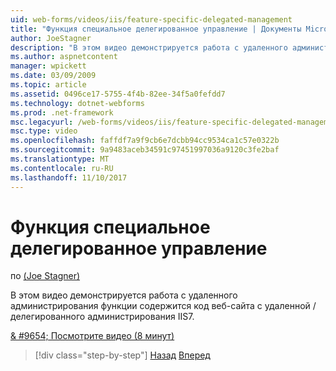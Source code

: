 ```yaml
---
uid: web-forms/videos/iis/feature-specific-delegated-management
title: "Функция специальное делегированное управление | Документы Microsoft"
author: JoeStagner
description: "В этом видео демонстрируется работа с удаленного администрирования функции содержится код веб-сайта с удаленной / делегированного администрирования IIS7."
ms.author: aspnetcontent
manager: wpickett
ms.date: 03/09/2009
ms.topic: article
ms.assetid: 0496ce17-5755-4f4b-82ee-34f5a0fefdd7
ms.technology: dotnet-webforms
ms.prod: .net-framework
msc.legacyurl: /web-forms/videos/iis/feature-specific-delegated-management
msc.type: video
ms.openlocfilehash: faffdf7a9f9cb6e7dcbb94cc9534ca1c57e0322b
ms.sourcegitcommit: 9a9483aceb34591c97451997036a9120c3fe2baf
ms.translationtype: MT
ms.contentlocale: ru-RU
ms.lasthandoff: 11/10/2017
---
```

<a name="feature-specific-delegated-management"></a>Функция специальное делегированное управление
====================
по [(Joe Stagner)](https://github.com/JoeStagner)

В этом видео демонстрируется работа с удаленного администрирования функции содержится код веб-сайта с удаленной / делегированного администрирования IIS7.

[& #9654; Посмотрите видео (8 минут)](https://channel9.msdn.com/Blogs/ASP-NET-Site-Videos/feature-specific-delegated-management)

>[!div class="step-by-step"]
[Назад](working-with-iis7-deligated-admin.md)
[Вперед](troubleshooting-production-aspnet-apps.md)
